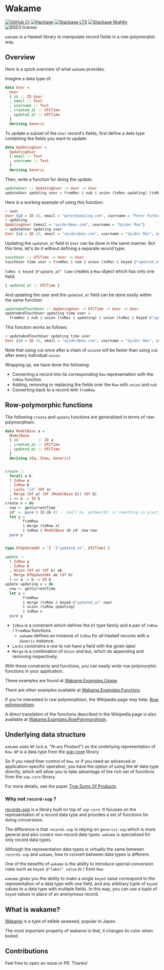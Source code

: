 # Wakame

[![GitHub CI](https://github.com/kayhide/wakame/workflows/CI/badge.svg)](https://github.com/kayhide/wakame/actions)
[![Hackage](https://img.shields.io/hackage/v/wakame.svg)](https://hackage.haskell.org/package/wakame)
[![Stackage LTS](http://stackage.org/package/wakame/badge/lts)](http://stackage.org/lts/package/wakame)
[![Stackage Nightly](http://stackage.org/package/wakame/badge/nightly)](http://stackage.org/nightly/package/wakame)
![BSD3 license](https://img.shields.io/badge/license-BSD3-blue.svg)

`wakame` is a Haskell library to manipulate record fields in a row-polymorphic way.

## Overview

Here is a quick overview of what `wakame` provides.

Imagine a data type of:

```haskell
data User =
  User
  { id :: ID User
  , email :: Text
  , username :: Text
  , created_at :: UTCTime
  , updated_at :: UTCTime
  }
  deriving Generic
```

To update a subset of the `User` record's fields, first define a data type containing the fields you want to update:

```haskell
data UpdatingUser =
  UpdatingUser
  { email :: Text
  , username :: Text
  }
  deriving Generic
```

Then, write a function for doing the update:


```haskell
updateUser :: UpdatingUser -> User -> User
updateUser updating user = fromRec $ nub $ union (toRec updating) (toRec user)
```

Here is a working example of using this function:

```haskell
> user
User {id = ID 42, email = "peter@amazing.com", username = "Peter Parker", created_at = 2020-06-16 11:22:11.991147596 UTC, updated_at = 2020-06-16 11:22:11.991147596 UTC}
> updating
UpdatingUser {email = "spider@man.com", username = "Spider Man"}
> updateUser updating user
User {id = ID 42, email = "spider@man.com", username = "Spider Man", created_at = 2020-06-16 11:22:11.991147596 UTC, updated_at = 2020-06-16 11:22:11.991147596 UTC}
```

Updating the `updated_at` field in `User` can be done in the same manner.  But
this time, let's do it without defining a separate record type:

```haskell
touchUser :: UTCTime -> User -> User
touchUser time user = fromRec $ nub $ union (toRec $ keyed @"updated_at" time) (toRec user)
```

`toRec $ keyed @"update_at" time` creates a `Row` object which has only one field:

```haskell
{ updated_at :: UTCTime }
```

And updating the user and the `updated_at` field can be done easily within the
same function:

```haskell
updateAndTouchUser :: UpdatingUser -> UTCTime -> User -> User
updateAndTouchUser updating time user =
  fromRec $ nub $ union (toRec $ updating) $ union (toRec $ keyed @"updated_at" time) (toRec user)
```

This function works as follows:

```haskell
> updateAndTouchUser updating time user
User {id = ID 42, email = "spider@man.com", username = "Spider Man", created_at = 2020-06-16 11:22:11.991147596 UTC, updated_at = 2020-06-16 11:31:35.170029827 UTC}
```

Note that using `nub` once after a chain of `union`s will be faster than using `nub`
after every individual `union`.

Wrapping up, we have done the following:

- Converting a record into its corresponding `Row` representation with the `toRow` function
- Adding, removing or replacing the fields over the `Row` with `union` and `nub`
- Converting back to a record with `fromRow`

## Row-polymorphic functions

The following `create` and `update` functions are generalized in terms of row-polymorphism.

```haskell
data ModelBase a =
  ModelBase
  { id         :: ID a
  , created_at :: UTCTime
  , updated_at :: UTCTime
  }
  deriving (Eq, Show, Generic)


create ::
  forall a b.
  ( IsRow a
  , IsRow b
  , Lacks "id" (Of a)
  , Merge (Of a) (Of (ModelBase b)) (Of b)
  ) => a -> IO b
create x = do
  now <- getCurrentTime
  id' <- pure $ ID @b 42 -- shall be `getNextID` or something in practice.
  let y =
        fromRow
        $ merge (toRow x)
        $ toRow $ ModelBase @b id' now now
  pure y


type OfUpdatedAt = '[ '("updated_at", UTCTime) ]

update ::
  ( IsRow a
  , IsRow b
  , Union (Of a) (Of b) ab
  , Merge OfUpdatedAt ab (Of b)
  ) => a -> b -> IO b
update updating x = do
  now <- getCurrentTime
  let y =
        fromRow
        $ merge (toRow $ keyed @"updated_at" now)
        $ union (toRow updating)
        $ toRow x
  pure y
```

- `IsRow` is a constraint which defines the `Of` type family and a pair of
  `toRow` / `fromRow` functions.
  - `wakame` defines an instance of `IsRow` for all Haskell records with a `Generic` instance.
- `Lacks` constrains a row to not have a field with the given label.
- `Merge` is a combination of `Union` and `Nub`, which do appending and removing respectively.

With these constraints and functions, you can easily write row polymorphic
functions in your application.

These examples are found at 
[Wakame.Examples.Usage](https://github.com/kayhide/wakame/blob/master/test/examples/Wakame/Examples/Usage.hs).

There are other examples available at 
[Wakame.Examples.Functons](https://github.com/kayhide/wakame/blob/master/test/examples/Wakame/Examples/Functions.hs).

If you're interested in row polymorphism, the Wikipedia page may help: 
[Row polymorphism](https://en.wikipedia.org/wiki/Row_polymorphism).

A direct translation of the functions described in the Wikipedia page is also available at 
[Wakame.Examples.RowPolymorphism](https://github.com/kayhide/wakame/blob/master/test/examples/Wakame/Examples/RowPolymorphism.hs).



## Underlying data structure

`wakame` uses `NP` (a.k.a. "N-ary Product") as the underlying representation of
`Row`.  `NP` is a data type from the
[sop-core](https://hackage.haskell.org/package/sop-core) library.

So if you need finer control of `Row`, or if you need an advanced or
application-specific operation, you have the option of using the `NP` data type
directly, which will allow you to take advantage of the rich set of functions
from the `sop-core` library.

For more details, see the paper [True Sums Of Products](https://www.andres-loeh.de/TrueSumsOfProducts/).


### Why not `record-sop` ?

[records-sop](https://hackage.haskell.org/package/records-sop) is a library
built on top of `sop-core`.  It focuses on the representation of a record data
type and provides a set of functions for doing conversions.

The difference is that `records-sop` is relying on `generics-sop` which is more 
general and also covers non-record data types. 
`wakame` is specialized for only record data types.

Although the representation data types is virtually the same between
`records-sop` and `wakame`, how to convert between data types is different.

One of the benefits of `wakame` is the ability to introduce special conversion 
rules such as `keyed @"label" value` to / from `Row`.

`wakame` gives you the ability to make a single `keyed` value correspond to the
representation of a data type with one field, and any arbitrary tuple of
`keyed` values to a data type with multiple fields.
In this way, you can use a tuple of `keyed` values in place of an anonymous record.

## What is wakame?

[Wakame](https://en.wikipedia.org/wiki/Wakame) is a type of edible seaweed, popular in Japan.

The most important property of wakame is that, it changes its color when boiled.

## Contributions

Feel free to open an issue or PR.
Thanks!
